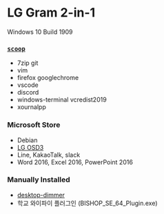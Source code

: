 LG Gram 2-in-1
========
Windows 10 Build 1909

### [`scoop`](https://scoop.sh)
- 7zip git
- vim
- firefox googlechrome
- vscode
- discord
- windows-terminal vcredist2019
- xournalpp

### Microsoft Store
- Debian
- [LG OSD3](https://www.microsoft.com/store/productId/9MT4DPF2JW9Z)
- Line, KakaoTalk, slack
- Word 2016, Excel 2016, PowerPoint 2016

### Manually Installed
- [desktop-dimmer](https://github.com/sidneys/desktop-dimmer)
- 학교 와이파이 플러그인 (BISHOP_SE_64_Plugin.exe)
